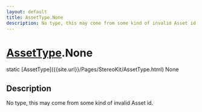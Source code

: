 ```yaml
---
layout: default
title: AssetType.None
description: No type, this may come from some kind of invalid Asset id.
---
```

# [AssetType]({{site.url}}/Pages/StereoKit/AssetType.html).None

<div class='signature' markdown='1'>
static [AssetType]({{site.url}}/Pages/StereoKit/AssetType.html) None
</div>

## Description
No type, this may come from some kind of invalid Asset id.

